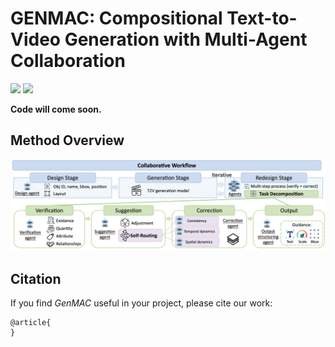 # GENMAC: Compositional Text-to-Video Generation with Multi-Agent Collaboration

<a href='https://karine-h.github.io/GenMAC/'><img src='https://img.shields.io/badge/Project-Page-Green'></a>
<a href=''><img src='https://img.shields.io/badge/T2I--CompBench-Arxiv-red'></a> 

**Code will come soon.**

## Method Overview
![](assets/pipeline.png)

## Citation
If you find _GenMAC_ useful in your project, please cite our work:
```
@article{
}
```
